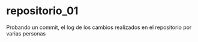 # repositorio_01
Probando un commit, el log de los cambios realizados en el repositorio por varias personas

